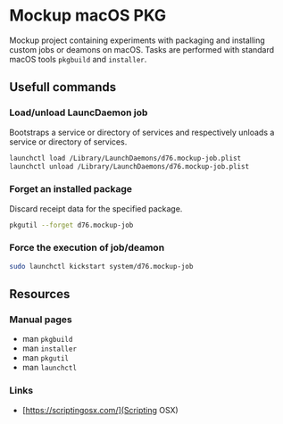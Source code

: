 # Mockup macOS PKG

Mockup project containing experiments with packaging and installing custom
jobs or deamons on macOS. Tasks are performed with standard macOS tools
`pkgbuild` and `installer`.

## Usefull commands

### Load/unload LauncDaemon job

Bootstraps a service or directory of services and respectively unloads a
service or directory of services.

```sh
launchctl load /Library/LaunchDaemons/d76.mockup-job.plist
launchctl unload /Library/LaunchDaemons/d76.mockup-job.plist
```

### Forget an installed package

Discard receipt data for the specified package.

```sh
pkgutil --forget d76.mockup-job
```

### Force the execution of job/deamon

```sh
sudo launchctl kickstart system/d76.mockup-job
```

## Resources

### Manual pages

- man `pkgbuild`
- man `installer`
- man `pkgutil`
- man `launchctl`

### Links

- [https://scriptingosx.com/](Scripting OSX)
